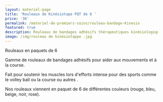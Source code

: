 ```yaml
---
layout: materiel-page
title: 'Rouleaux de Kinésiotape PQT de 6 '
price: '36'
permalink: /materiel-de-premiers-soins/rouleau-bandage-Kinesio
featured: true
description: Rouleaux de bandages adhésifs thérapeutiques kinésiologiques
image: /img/rouleau de kinésiotappe .jpg
---
```

Rouleaux en paquets de 6

Gamme de rouleaux de bandages adhésifs pour aider aux mouvements et à la course.

Fait pour soutenir les muscles lors d'efforts intense pour des sports comme le volley ball ou la course ou autres .

Nos rouleaux viennent en paquet de 6 de différentes couleurs (rouge, bleu, beige, noir, rose).
